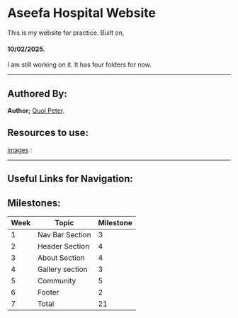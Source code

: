 # Aseefa Hospital Website

This is my website for practice. Built on,

#### 10/02/2025.
I am still working on it. It has four folders for now.

---

## Authored By:

**Author;**
[Quol Peter](https://github.com/quol04).

## Resources to use:

[images](./images/logo.png) :

---

## Useful Links for Navigation:

## Milestones:

| Week | Topic | Milestone |
| ------ |------ | ------- |
|1 | Nav Bar Section | 3 |
|2 | Header Section | 4 |
|3 | About Section | 4 |
|4 | Gallery section|3|
|5 | Community | 5 |
|6 |Footer | 2|
|7 | Total| 21 |
